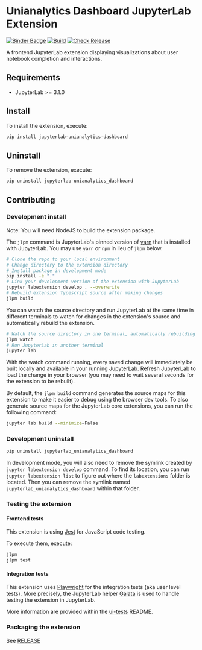 # Unianalytics Dashboard JupyterLab Extension

[![Binder Badge](https://github.com/chili-epfl/jupyter-dashboard-visu-extension/actions/workflows/binder-on-pr.yml/badge.svg)](https://github.com/chili-epfl/jupyter-dashboard-visu-extension/actions/workflows/binder-on-pr.yml)
[![Build](https://github.com/chili-epfl/jupyter-dashboard-visu-extension/actions/workflows/build.yml/badge.svg)](https://github.com/chili-epfl/jupyter-dashboard-visu-extension/actions/workflows/build.yml)
[![Check Release](https://github.com/chili-epfl/jupyter-dashboard-visu-extension/actions/workflows/check-release.yml/badge.svg)](https://github.com/chili-epfl/jupyter-dashboard-visu-extension/actions/workflows/check-release.yml)

A frontend JupyterLab extension displaying visualizations about user notebook completion and interactions.

## Requirements

- JupyterLab >= 3.1.0

## Install

To install the extension, execute:

```bash
pip install jupyterlab-unianalytics-dashboard
```

## Uninstall

To remove the extension, execute:

```bash
pip uninstall jupyterlab-unianalytics_dashboard
```

## Contributing

### Development install

Note: You will need NodeJS to build the extension package.

The `jlpm` command is JupyterLab's pinned version of
[yarn](https://yarnpkg.com/) that is installed with JupyterLab. You may use
`yarn` or `npm` in lieu of `jlpm` below.

```bash
# Clone the repo to your local environment
# Change directory to the extension directory
# Install package in development mode
pip install -e "."
# Link your development version of the extension with JupyterLab
jupyter labextension develop . --overwrite
# Rebuild extension Typescript source after making changes
jlpm build
```

You can watch the source directory and run JupyterLab at the same time in different terminals to watch for changes in the extension's source and automatically rebuild the extension.

```bash
# Watch the source directory in one terminal, automatically rebuilding when needed
jlpm watch
# Run JupyterLab in another terminal
jupyter lab
```

With the watch command running, every saved change will immediately be built locally and available in your running JupyterLab. Refresh JupyterLab to load the change in your browser (you may need to wait several seconds for the extension to be rebuilt).

By default, the `jlpm build` command generates the source maps for this extension to make it easier to debug using the browser dev tools. To also generate source maps for the JupyterLab core extensions, you can run the following command:

```bash
jupyter lab build --minimize=False
```

### Development uninstall

```bash
pip uninstall jupyterlab_unianalytics_dashboard
```

In development mode, you will also need to remove the symlink created by `jupyter labextension develop`
command. To find its location, you can run `jupyter labextension list` to figure out where the `labextensions`
folder is located. Then you can remove the symlink named `jupyterlab_unianalytics_dashboard` within that folder.

### Testing the extension

#### Frontend tests

This extension is using [Jest](https://jestjs.io/) for JavaScript code testing.

To execute them, execute:

```sh
jlpm
jlpm test
```

#### Integration tests

This extension uses [Playwright](https://playwright.dev/docs/intro/) for the integration tests (aka user level tests).
More precisely, the JupyterLab helper [Galata](https://github.com/jupyterlab/jupyterlab/tree/master/galata) is used to handle testing the extension in JupyterLab.

More information are provided within the [ui-tests](./ui-tests/README.md) README.

### Packaging the extension

See [RELEASE](RELEASE.md)
